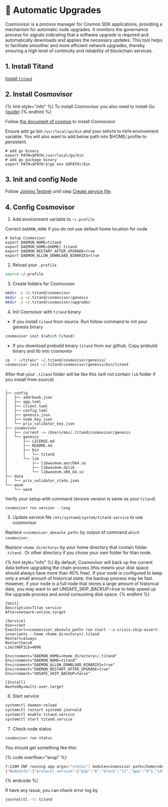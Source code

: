 # 🤖 Automatic Upgrades

Cosmovisor is a process manager for Cosmos SDK applications, providing a mechanism for automatic node upgrades. It monitors the governance process for signals indicating that a software upgrade is required and automatically downloads and applies the necessary updates. This tool helps to facilitate smoother and more efficient network upgrades, thereby ensuring a high level of continuity and reliability of blockchain services.

## 1. Install Titand

[Install `titand` ](../getting-set-up/installation/)

## 2. Install Cosmovisor

{% hint style="info" %}
To install Cosmovisor you also need to install Go ([guide](../getting-set-up/installation/from-source.md#install-go))
{% endhint %}

Follow [the document of cosmos](https://docs.cosmos.network/main/build/tooling/cosmovisor) to install Cosmovisor

Ensure add go bin `/usr/local/go/bin` and your `GOPATH` to `PATH` environment variable. You will also want to add below path into $HOME/.profile to persistent.

```
# add go binary
export PATH=$PATH:/usr/local/go/bin
# add go package binary
export PATH=$PATH:$(go env GOPATH)/bin
```

## 3. Init and config Node

Follow [Joining Testnet](../getting-set-up/joining-testnet.md) until step [Create service file](../getting-set-up/joining-testnet.md#create-service-file).

## 4. Config Cosmovisor

1. Add environment variable to `~/.profile`

Correct `DAEMON_HOME` if you do not use default home location for node

```
# Setup Cosmovisor
export DAEMON_NAME=titand
export DAEMON_HOME=$HOME/.titand
export DAEMON_RESTART_AFTER_UPGRADE=true
export DAEMON_ALLOW_DOWNLOAD_BINARIES=true
```

2. Reload your `.profile`

```sh
source ~/.profile
```

3. Create folders for Cosmovisor

```sh
mkdir -p ~/.titand/cosmovisor
mkdir -p ~/.titand/cosmovisor/genesis
mkdir -p ~/.titand/cosmovisor/upgrades
```

4. Init Cosmvisor with `titand` binary

* If you install `titand` from source. Run follow command to init your genesis binary

```sh
cosmovisor init $(which titand)
```

* If you download prebuild binary `titand` from our github. Copy prebuild binary and lib into cosmovior

```sh
cp -r ~/titan/* ~/.titand/cosmovisor/genesis/
cosmovisor init ~/.titand/cosmovisor/genesis/bin/titand
```

After that your `.titand` folder will be like this (will not contain `lib` folder if you install from source)

```
.
├── config
│   ├── addrbook.json
│   ├── app.toml
│   ├── client.toml
│   ├── config.toml
│   ├── genesis.json
│   ├── node_key.json
│   └── priv_validator_key.json
├── cosmovisor
│   ├── current -> /Users/mac/.titand/cosmovisor/genesis
│   └── genesis
│       ├── LICENSE.md
│       ├── README.md
│       ├── bin
│       │   └── titand
│       └── lib
│           ├── libwasmvm.aarch64.so
│           ├── libwasmvm.dylib
│           └── libwasmvm.x86_64.so
├── data
│   └── priv_validator_state.json
└── wasm
    └── wasm
```

Verify your setup with command (ensure version is same as your `titand`)

```
cosmovisor run version --long
```

5. Update service file `/etc/systemd/system/titand.service` to use cosmovisor

Replace `<cosmovisor_absoule_path>` by output of command `which cosmovisor`.&#x20;

Replace `<home_directory>` by your home directory that contain folder `.titand` . Or other directory if you chose your own folder for titan node.

{% hint style="info" %}
By default, Cosmovisor will back up the current data before upgrading the chain process (this means your disk space should always have more than 40% free). If your node is configured to keep only a small amount of historical state, the backup process may be fast. However, if your node is a full node that stores a large amount of historical data, you may want to set UNSAFE\_SKIP\_BACKUP=true to help speed up the upgrade process and avoid consuming disk space.
{% endhint %}

```
[Unit]
Description=Titan service
After=network-online.target

[Service]
User=root
ExecStart=<cosmovisor_absoule_path> run start --x-crisis-skip-assert-invariants --home <home_directory>/.titand
Restart=always
RestartSec=6
LimitNOFILE=4096

Environment="DAEMON_HOME=<home_directory>/.titand"
Environment="DAEMON_NAME=titand"
Environment="DAEMON_ALLOW_DOWNLOAD_BINARIES=true"
Environment="DAEMON_RESTART_AFTER_UPGRADE=true"
Environment="UNSAFE_SKIP_BACKUP=false"

[Install]
WantedBy=multi-user.target
```

6. Start service

```sh
systemctl daemon-reload
systemctl restart systemd-journald
systemctl enable titand.service
systemctl start titand.service
```

7. Check node status

```sh
cosmovisor run status
```

You should get something like this:

{% code overflow="wrap" %}
```sh
7:12AM INF running app args=["status"] module=cosmovisor path=/home/ubuntu/.titand/cosmovisor/genesis/bin/titand
{"NodeInfo":{"protocol_version":{"p2p":"8","block":"11","app":"0"},"id":"0e05f4f0c57ed26089e1d10dba6a1ac24e1eaa68","listen_addr":"tcp://0.0.0.0:26656","network":"titan_18889-1","version":"0.37.4","channels":"40202122233038606100","moniker":"Full","other":{"tx_index":"on","rpc_address":"tcp://0.0.0.0:26657"}},"SyncInfo":{"latest_block_hash":"2524BFFE965E2779C63A8F279090C765306194ED58E583C0CC51D2BB51AEFCD5","latest_app_hash":"48886A8524132719FEAC0250A777AE2D52BD6C118378722655514095E7756E5E","latest_block_height":"208339","latest_block_time":"2024-02-06T07:12:20.352972672Z","earliest_block_hash":"1E13F1C9B29A262BED941DEB6545D2081B563D81C55A570608C6AE955492CE3E","earliest_app_hash":"E3B0C44298FC1C149AFBF4C8996FB92427AE41E4649B934CA495991B7852B855","earliest_block_height":"1","earliest_block_time":"2024-01-24T00:00:00Z","catching_up":false},"ValidatorInfo":{"Address":"0BCCB16848B6C9DAA1E889CC1F43C2B9344B6636","PubKey":{"type":"tendermint/PubKeyEd25519","value":"0ujE587gKbF3YdFdsvLhbKsAPmWQSOF+BJVNj8tU+bg="},"VotingPower":"0"}}
```
{% endcode %}

If have any issue, you can check error log by

```sh
journalctl -fu titand
```
